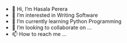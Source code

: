 - 👋 Hi, I’m Hasala Perera
- 👀 I’m interested in Writing Software
- 🌱 I’m currently learning Python Programming
- 💞️ I’m looking to collaborate on ...
- 📫 How to reach me ...

<!---
pererahasala/pererahasala is a ✨ special ✨ repository because its `README.md` (this file) appears on your GitHub profile.
You can click the Preview link to take a look at your changes.
--->
